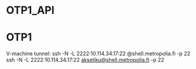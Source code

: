 # OTP1_API
# OTP1

V-machine tunnel:
ssh -N -L 2222:10.114.34.17:22 <user>@shell.metropolia.fi -p 22
ssh -N -L 2222:10.114.34.17:22 akseliku@shell.metropolia.fi -p 22
